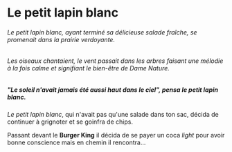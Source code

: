 # Le petit lapin blanc


###### *Le petit lapin blanc*, ayant terminé sa délicieuse salade fraîche, se promenait dans la prairie verdoyante.
###### Les oiseaux chantaient, le vent passait dans les arbres faisant une mélodie à la fois calme et signifiant le bien-être de Dame Nature.
##### _**"Le soleil n'avait jamais été aussi haut dans le ciel"**,_ pensa *le petit lapin blanc*.  

*Le petit lapin blanc*, qui n'avait pas qu'une salade dans ton sac, décida de continuer à grignoter et se goinfra de chips.

Passant devant le **Burger King** il décida de se payer un coca _light_ pour avoir bonne conscience mais en chemin il rencontra...